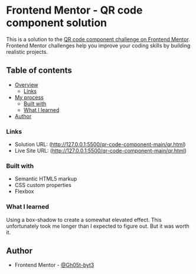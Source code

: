 # Frontend Mentor - QR code component solution

This is a solution to the [QR code component challenge on Frontend Mentor](https://www.frontendmentor.io/challenges/qr-code-component-iux_sIO_H). Frontend Mentor challenges help you improve your coding skills by building realistic projects. 

## Table of contents

- [Overview](#overview)
  - [Links](#links)
- [My process](#my-process)
  - [Built with](#built-with)
  - [What I learned](#what-i-learned)
- [Author](#author)



### Links

- Solution URL: (http://127.0.0.1:5500/qr-code-component-main/qr.html)
- Live Site URL: (http://127.0.0.1:5500/qr-code-component-main/qr.html)


### Built with

- Semantic HTML5 markup
- CSS custom properties
- Flexbox

### What I learned
Using a box-shadow to create a somewhat elevated effect. This unfortunately took me longer than I expected to figure out.
But it was worth it.


## Author
- Frontend Mentor - [@Gh05t-byt3](https://www.frontendmentor.io/profile/Gh05t_byt3)
